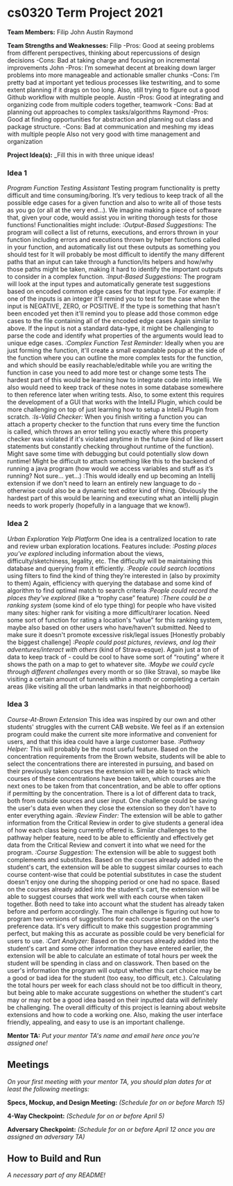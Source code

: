 # cs0320 Term Project 2021

**Team Members:** Filip John Austin Raymond

**Team Strengths and Weaknesses:** 
Filip
-Pros: 
Good at seeing problems from different perspectives, thinking about repercussions of design decisions
-Cons:
Bad at taking charge and focusing on incremental improvements
John
-Pros:
I’m somewhat decent at breaking down larger problems into more manageable and actionable smaller chunks 
-Cons:
I’m pretty bad at important yet tedious processes like testwriting, and to some extent planning if it drags on too long. 
Also, still trying to figure out a good Github workflow with multiple people. 
Austin 
-Pros:
Good at integrating and organizing code from multiple coders together, teamwork
-Cons:
Bad at planning out approaches to complex tasks/algorithms
Raymond 
-Pros: 
Good at finding opportunities for abstraction and planning out class and package structure.
-Cons:
Bad at communication and meshing my ideas with multiple people
Also not very good with time management and organization


**Project Idea(s):** _Fill this in with three unique ideas!
### Idea 1
_Program Function Testing Assistant_
Testing program functionality is pretty difficult and time consuming/boring. It’s very tedious to keep track of all the possible edge cases for a given function and also to write all of those tests as you go (or all at the very end…). We imagine making a piece of software that, given your code, would assist you in writing thorough tests for those functions! Functionalities might include:
  _:Output-Based Suggestions:_ The program will collect a list of returns, executions, and errors thrown in your function including errors and executions thrown by helper functions called in your function, and automatically list out these outputs as something you should test for
It will probably be most difficult to identify the many different paths that an input can take through a function/its helpers and how/why those paths might be taken, making it hard to identify the important outputs to consider in a complex function.
  _:Input-Based Suggestions:_ The program will look at the input types and automatically generate test suggestions based on encoded common edge cases for that input type. For example: if one of the inputs is an integer it'll remind you to test for the case when the input is NEGATIVE, ZERO, or POSITIVE. If the type is something that hasn't been encoded yet then it'll remind you to please add those common edge cases to the file containing all of the encoded edge cases
Again similar to above. If the input is not a standard data-type, it might be challenging to parse the code and identify what properties of the arguments would lead to unique edge cases.
  _:Complex Function Test Reminder:_ Ideally when you are just forming the function, it'll create a small expandable popup at the side of the function where you can outline the more complex tests for the function, and which should be easily reachable/editable while you are writing the function in case you need to add more test or change some tests
The hardest part of this would be learning how to integrate code into intellij. We also would need to keep track of these notes in some database somewhere to then reference later when writing tests. 
Also, to some extent this requires the development of a GUI that works with the IntelIJ Plugin, which could be more challenging on top of just learning how to setup a IntelIJ Plugin from scratch. 
  _:Is-Valid Checker:_ When you finish writing a function you can attach a property checker to the function that runs every time the function is called, which throws an error telling you exactly where this property checker was violated if it's violated anytime in the future (kind of like assert statements but constantly checking throughout runtime of the function). Might save some time with debugging but could potentially slow down runtime!
Might be difficult to attach something like this to the backend of running a java program (how would we access variables and stuff as it’s running? Not sure... yet…)
  :This would ideally end up becoming an Intellij extension if we don't need to learn an entirely new language to do - otherwise could also be a dynamic text editor kind of thing.
Obviously the hardest part of this would be learning and executing what an intellij plugin needs to work properly (hopefully in a language that we know!).


### Idea 2
_Urban Exploration Yelp Platform_
One idea is a centralized location to rate and review urban exploration locations. Features include:
  _:Posting places you've explored_ including information about the views, difficulty/sketchiness, legality, etc.
The difficulty will be maintaining this database and querying from it efficiently.
  _:People could search locations_ using filters to find the kind of thing they’re interested in (also by proximity to them)
Again, efficiency with querying the database and some kind of algorithm to find optimal match to search criteria
  _:People could record the places they've explored_ (like a “trophy case” feature)
  _:There could be a ranking system_ (some kind of elo type thing) for people who have visited many sites: higher rank for visiting a more difficult/rarer location. 
Need some sort of function for rating a location's “value” for this ranking system, maybe also based on other users who have/haven’t submitted.
Need to make sure it doesn't promote excessive risk/legal issues [Honestly probably the biggest challenge] 
  _:People could post pictures, reviews, and log their adventures/interact with others_ (kind of Strava-esque).
Again just a ton of data to keep track of - could be cool to have some sort of “routing” where it shows the path on a map to get to whatever site.
  _:Maybe we could cycle through different challenges_ every month or so (like Strava), so maybe like visiting a certain amount of tunnels within a month or completing a certain areas (like visiting all the urban landmarks in that neighborhood)


### Idea 3
 _Course-At-Brown Extension_
This idea was inspired by our own and other students' struggles with the current CAB website. We feel as if an extension program could make the current site more informative and convenient for users, and that this idea could have a large customer base.
  _:Pathway Helper:_ This will probably be the most useful feature. Based on the concentration requirements from the Brown website, students will be able to select the concentrations there are interested in pursuing, and based on their previously taken courses the extension will be able to track which courses of these concentrations have been taken, which courses are the next ones to be taken from that concentration, and be able to offer options if permitting by the concentration.
There is a lot of different data to track, both from outside sources and user input. One challenge could be saving the user's data even when they close the extension so they don't have to enter everything again.
  _:Review Finder:_ The extension will be able to gather information from the Critical Review in order to give students a general idea of how each class being currently offered is.
Similar challenges to the pathway helper feature, need to be able to efficiently and effectively get data from the Critical Review and convert it into what we need for the program.
  _:Course Suggestion:_ The extension will be able to suggest both complements and substitutes. Based on the courses already added into the student's cart, the extension will be able to suggest similar courses to each course content-wise that could be potential substitutes in case the student doesn't enjoy one during the shopping period or one had no space. Based on the courses already added into the student's cart, the extension will be able to suggest courses that work well with each course when taken together. Both need to take into account what the student has already taken before and perform accordingly.
The main challenge is figuring out how to program two versions of suggestions for each course based on the user's preference data. It's very difficult to make this suggestion programming perfect, but making this as accurate as possible could be very beneficial for users to use.
  _:Cart Analyzer:_ Based on the courses already added into the student's cart and some other information they have entered earlier, the extension will be able to calculate an estimate of total hours per week the student will be spending in class and on classwork. Then based on the user's information the program will output whether this cart choice may be a good or bad idea for the student (too easy, too difficult, etc.).
Calculating the total hours per week for each class should not be too difficult in theory, but being able to make accurate suggestions on whether the student's cart may or may not be a good idea based on their inputted data will definitely be challenging.
The overall difficulty of this project is learning about website extensions and how to code a working one. Also, making the user interface friendly, appealing, and easy to use is an important challenge.


**Mentor TA:** _Put your mentor TA's name and email here once you're assigned one!_

## Meetings
_On your first meeting with your mentor TA, you should plan dates for at least the following meetings:_

**Specs, Mockup, and Design Meeting:** _(Schedule for on or before March 15)_

**4-Way Checkpoint:** _(Schedule for on or before April 5)_

**Adversary Checkpoint:** _(Schedule for on or before April 12 once you are assigned an adversary TA)_

## How to Build and Run
_A necessary part of any README!_
